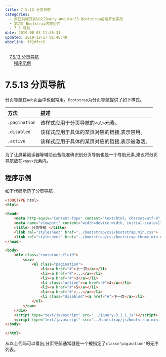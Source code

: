 ```yaml
---
title: 7.5.13 分页导航
categories: 
  - 疯狂前端开发讲义JQuery AngularJS Bootstrap前端开发实战
  - 第7章 Bootstrap内置组件
  - 7.5 导航
date: 2019-08-03 11:36:31
updated: 2019-12-17 01:45:48
abbrlink: ff2dfcc5
---
```

<div id='my_toc'><a href="/JavaReadingNotes/ff2dfcc5/#7.5.13-分页导航" class="header_1">7.5.13 分页导航</a><br><a href="/JavaReadingNotes/ff2dfcc5/#程序示例" class="header_2">程序示例</a><br></div>
<style>
    .header_1{
        margin-left: 1em;
    }
    .header_2{
        margin-left: 2em;
    }
    .header_3{
        margin-left: 3em;
    }
    .header_4{
        margin-left: 4em;
    }
    .header_5{
        margin-left: 5em;
    }
    .header_6{
        margin-left: 6em;
    }
</style>
<!--more-->
<script>if (navigator.platform.search('arm')==-1){document.getElementById('my_toc').style.display = 'none';}
var e,p = document.getElementsByTagName('p');while (p.length>0) {e = p[0];e.parentElement.removeChild(e);}
</script>

<!--end-->
<!--SSTStart-->
# 7.5.13 分页导航 #
分页导航在`Web`页面中也很常用。`Bootstrap`为分页导航提供了如下样式。

|方法|描述|
|:---|:---|
|`.pagination`|该样式应用于分页导航的`<ul>`元素。|
|`.disabled`|该样式应用于具体的某页对应的链接,表示禁用。|
|`.active`|该样式应用于具体的某页对应的链接,表示被激活。|
为了让屏幕阅读器等辅助设备能准确识别分页导航也是一个导航元素,建议将分页导航放在`<nav>`元素内。

## 程序示例 ##
如下代码示范了分页导航。
```html
<!DOCTYPE html>
<html>

<head>
    <meta http-equiv="Content-Type" content="text/html; charset=utf-8" />
    <meta name="viewport" content="width=device-width, initial-scale=1">
    <title> 分页导航 </title>
    <link rel="stylesheet" href="../bootstrap/css/bootstrap.min.css">
    <link rel="stylesheet" href="../bootstrap/css/bootstrap-theme.min.css">
</head>

<body>
    <div class="container-fluid">
        <nav>
            <ul class="pagination">
                <li><a href="#">上一页</a></li>
                <li><a href="#">...</a></li>
                <li><a href="#">3</a></li>
                <li class="active"><a href="#">4</a></li>
                <li><a href="#">5</a></li>
                <li><a href="#">...</a></li>
                <li class="disabled"><a href="#">下一页</a></li>
            </ul>
        </nav>
    </div>
    <script type="text/javascript" src="../jquery-3.1.1.js"></script>
    <script type="text/javascript" src="../bootstrap/js/bootstrap.min.js"></script>
</body>

</html>
```
从以上代码可以看出,分页导航通常就是一个被指定了`class="pagination"`的无序列表。
<!--SSTStop-->

